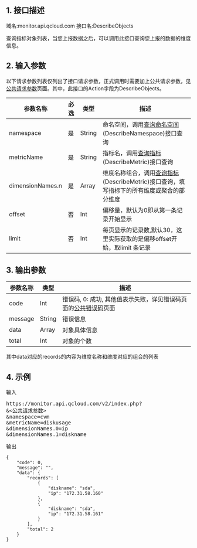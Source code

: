 ## 1. 接口描述
域名:monitor.api.qcloud.com
接口名:DescribeObjects

查询指标对象列表，当您上报数据之后，可以调用此接口查询您上报的数据的维度信息。


## 2. 输入参数
以下请求参数列表仅列出了接口请求参数，正式调用时需要加上公共请求参数，见<a href="/doc/api/255/公共请求参数" title="公共请求参数">公共请求参数</a>页面。其中，此接口的Action字段为DescribeObjects。

| 参数名称 | 必选  | 类型 | 描述 |
|---------|---------|---------|---------|
| namespace | 是 | String | 命名空间，调用<a href="/doc/api/255/查询命名空间" title="查询命名空间">查询命名空间</a>(DescribeNamespace)接口查询|
| metricName | 是 | String | 指标名，调用<a href="/doc/api/255/查询指标" title="查询指标">查询指标</a>(DescribeMetric)接口查询|
| dimensionNames.n | 是 | Array |维度名称组合，调用<a href="/doc/api/255/查询指标" title="查询指标">查询指标</a>(DescribeMetric)接口查询，填写指标下的所有维度或聚合的部分维度|
| offset | 否 | Int | 偏移量，默认为0即从第一条记录开始显示|
| limit | 否 | Int | 每页显示的记录数,默认30，这里实际获取的是偏移offset开始，取limit 条记录|



## 3. 输出参数
| 参数名称 | 类型 | 描述 |
|---------|---------|---------|
| code | Int |错误码, 0: 成功, 其他值表示失败，详见错误码页面的<a href="/doc/api/255/错误码" title="错误码">公共错误码</a>页面|
| message | String | 错误信息|
| data | Array | 对象具体信息|
| total | Int | 对象的个数|

其中data对应的records的内容为维度名称和维度对应的组合的列表


## 4. 示例
输入
<pre>
https://monitor.api.qcloud.com/v2/index.php?
&<<a href="http://tcecqpoc.fsphere.cn/doc/api/229/6976">公共请求参数</a>>
&namespace=cvm
&metricName=diskusage
&dimensionNames.0=ip
&dimensionNames.1=diskname
</pre>

输出
```
{
    "code": 0,
    "message": "",
    "data": {
        "records": [
            {
                "diskname": "sda",
                "ip": "172.31.58.160"
            },
            {
                "diskname": "sda",
                "ip": "172.31.58.161"
            }
        ],
        "total": 2
    }
}

```


